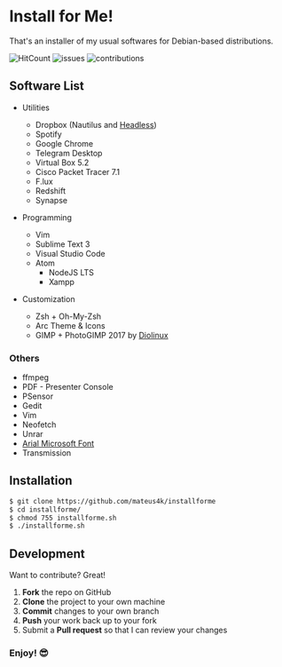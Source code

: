 # Install for Me!
That's an installer of my usual softwares for Debian-based distributions.

![HitCount][s1] ![issues][s2] ![contributions][s3]

[s1]: http://hits.dwyl.io/mateus4k/installforme.svg
[s2]: https://img.shields.io/github/issues/mateus4k/InstallForMe.svg
[s3]: https://img.shields.io/badge/contributions-welcome-brightgreen.svg?style=flat

## Software List

  - Utilities
	  - Dropbox (Nautilus and [Headless](https://www.dropbox.com/install?_tk=uj_merlin))
	  - Spotify
	  - Google Chrome
	  - Telegram Desktop
	  - Virtual Box 5.2
	  - Cisco Packet Tracer 7.1
	  - F.lux
	  - Redshift
	  - Synapse

  - Programming
	  - Vim
	  - Sublime Text 3
	  - Visual Studio Code
    - Atom
	  - NodeJS LTS
	  - Xampp

  - Customization
	  - Zsh + Oh-My-Zsh
	  - Arc Theme & Icons
	  - GIMP + PhotoGIMP 2017 by [Diolinux](https://www.diolinux.com.br/2017/04/photogimp-20171-gimp-photoshop-theme-download.html)

### Others

  - ffmpeg
  - PDF - Presenter Console
  - PSensor
  - Gedit
  - Vim
  - Neofetch
  - Unrar
  - [Arial Microsoft Font](https://www.vivaolinux.com.br/artigo/Fontes-da-Microsoft-Instalacao-no-Ubuntu-e-Fedora)
  - Transmission

## Installation

```sh
$ git clone https://github.com/mateus4k/installforme
$ cd installforme/
$ chmod 755 installforme.sh
$ ./installforme.sh
```

## Development

Want to contribute? Great!

1. **Fork** the repo on GitHub
2. **Clone** the project to your own machine
3. **Commit** changes to your own branch
4. **Push** your work back up to your fork
5. Submit a **Pull request** so that I can review your changes

### Enjoy! :sunglasses:
